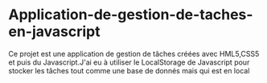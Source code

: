 # Application-de-gestion-de-taches-en-javascript
Ce projet est une application de gestion de tâches créées avec HML5,CSS5 et puis du Javascript.J'ai eu à utiliser le LocalStorage de Javascript pour stocker les tâches tout comme une base de donnés mais qui est en local
